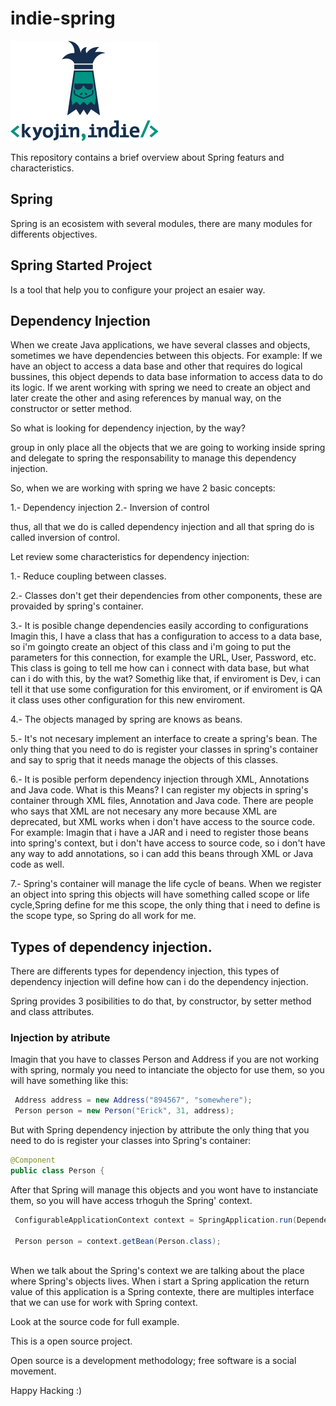 # indie-spring

![Image of KyojinIndie](https://github.com/kyojinindie/indie-spring/blob/main/kyojinIndie.png)

This repository contains a brief overview about Spring featurs and characteristics.

## Spring

Spring is an ecosistem with several modules, there are many modules for differents objectives.

## Spring Started Project

Is a tool that help you to configure your project an esaier way.

## Dependency Injection

When we create Java applications, we have several classes and objects, sometimes we have dependencies between this objects.
For example:
If we have an object to access a data base and other that requires do logical bussines, this object depends to data base information to access data to do its logic.
If we arent working with spring we need to create an object and later create the other and asing references by manual way, on the constructor or setter method.

So what is looking for dependency injection, by the way?

group in only place all the objects that we are going to working inside spring and delegate to spring the responsability to manage this dependency injection.

So, when we are working with spring we have 2 basic concepts:

1.- Dependency injection
2.- Inversion of control

thus, all that we do is called dependency injection and all that spring do is called inversion of control.

Let review some characteristics for dependency injection:

1.- Reduce coupling between classes.

2.- Classes don't get their dependencies from other components, these are provaided by spring's container.

3.- It is posible change dependencies easily according to configurations
    Imagin this, I have a class that has a configuration to access to a data base, so i'm goingto create an object of this class and i'm going to put the parameters for this connection, for example the URL, User, Password, etc.
    This class is going to tell me how can i connect with data base, but what can i do with this, by the wat?
    Somethig like that, if enviroment is Dev, i can tell it that use some configuration for this enviroment, or if enviroment is QA it class uses other configuration for this new enviroment.
    
4.- The objects managed by spring are knows as beans.

5.- It's not necesary implement an interface to create a spring's bean.
    The only thing that you need to do is register your classes in spring's container and say to sprig that it needs manage the objects of this classes.
    
6.- It is posible perform dependency injection through XML, Annotations and Java code.
    What is this Means?
    I can register my objects in spring's container through XML files, Annotation and Java code.
    There are people who says that XML are not necesary any more because XML are deprecated, but XML works when i don't have access to the source code.
    For example:
    Imagin that i have a JAR and i need to register those beans into spring's context, but i don't have access to source code, so i don't have any way to add annotations, so i can add this beans through XML or Java code as well.
    
7.- Spring's container will manage the life cycle of beans.
    When we register an object into spring this objects will have something called scope or life cycle,Spring define for me this scope, the only thing that i need to define is the scope type, so Spring do all work for me.


## Types of dependency injection.

There are differents types for dependency injection, this types of dependency injection will define how can i do the dependency injection.

Spring provides 3 posibilities to do that, by constructor, by setter method and class attributes.

### Injection by atribute

Imagin that you have to classes Person and Address if you are not working with spring, normaly you need to intanciate the objecto for use them, so you will have something like this:


```java
 Address address = new Address("894567", "somewhere");	
 Person person = new Person("Erick", 31, address);
```
 
But with Spring dependency injection by attribute the only thing that you need to do is register your classes into Spring's container:

```java
@Component
public class Person {
```

After that Spring will manage this objects and you wont have to instanciate them, so you will have access trhoguh the Spring' context.

```java
 ConfigurableApplicationContext context = SpringApplication.run(DependencyInjectionApplication.class, args);
		
 Person person = context.getBean(Person.class);
		
```

When we talk about the Spring's context we are talking about the place where Spring's objects lives.
When i start a Spring application the return value of this application is a Spring contexte, there are multiples interface that we can use for work with Spring context.

Look at the source code for full example.


This is a open source project.

Open source is a development methodology; free software is a social movement.

Happy Hacking :)
